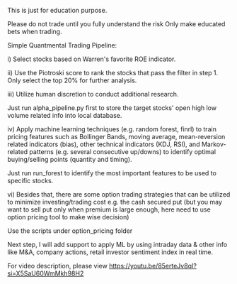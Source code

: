 This is just for education purpose.

Please do not trade until you fully understand the risk
Only make educated bets when trading.

Simple Quantmental Trading Pipeline:

i) Select stocks based on Warren's favorite ROE indicator. 

ii) Use the Piotroski score to rank the stocks that pass the filter in step 1. Only select the top 20% for further analysis.

iii) Utilize human discretion to conduct additional research.

Just run alpha_pipeline.py first to store the target stocks' open high low volume related info into local database.

iv) Apply machine learning techniques (e.g. random forest, finrl) to train pricing features such as Bollinger Bands, 
moving average, mean-reversion related indicators (bias), other technical indicators (KDJ, RSI), and Markov-related patterns 
(e.g. several consecutive up/downs) to identify optimal buying/selling points (quantity and timing).

Just run run_forest to identify the most important features to be used to specific stocks.

vi) Besides that, there are some option trading strategies that can be utilized to minimize investing/trading cost
e.g. the cash secured put (but you may want to sell put only when premium is large enough, here need to use option
pricing tool to make wise decision)

Use the scripts under option_pricing folder

Next step, I will add support to apply ML by using intraday data & other info like M&A, company actions, retail
investor sentiment index in real time.

For video description, please view 
https://youtu.be/85erteJv8qI?si=X5SaU60WmMkh98H2